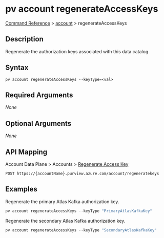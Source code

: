 # pv account regenerateAccessKeys
[Command Reference](../../../README.md#command-reference) > [account](./main.md) > regenerateAccessKeys

## Description
Regenerate the authorization keys associated with this data catalog.

## Syntax
```
pv account regenerateAccessKeys --keyType=<val>
```

## Required Arguments
*None*

## Optional Arguments
*None*

## API Mapping
Account Data Plane > Accounts > [Regenerate Access Key](https://docs.microsoft.com/en-us/rest/api/purview/accountdataplane/accounts/regenerate-access-key)
```
POST https://{accountName}.purview.azure.com/account/regeneratekeys
```

## Examples
Regenerate the primary Atlas Kafka authorization key.
```powershell
pv account regenerateAccessKeys --keyType "PrimaryAtlasKafkaKey"
```

Regenerate the secondary Atlas Kafka authorization key.
```powershell
pv account regenerateAccessKeys --keyType "SecondaryAtlasKafkaKey"
```
